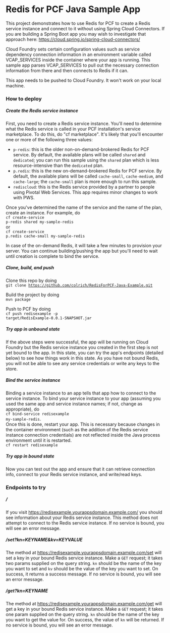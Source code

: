 # Redis for PCF Java Sample App

This project demonstrates how to use Redis for PCF to create a Redis service instance and connect to it without using Spring Cloud Connectors. If you are building a Spring Boot app you may wish to investigate that approach here: https://cloud.spring.io/spring-cloud-connectors/

Cloud Foundry sets certain configuration values such as service dependency connection information in an environment variable called VCAP_SERVICES inside the container where your app is running. This sample app parses VCAP_SERVICES to pull out the necessary connection information from there and then connects to Redis if it can.

This app needs to be pushed to Cloud Foundry. It won't work on your local machine.

### How to deploy
##### Create the Redis service instance
First, you need to create a Redis service instance. You'll need to determine what the Redis service is called in your PCF installation's service marketplace. To do this, do "cf marketplace". It's likely that you'll encounter one or more of the following three values:
* <code>p-redis</code>: this is the older non-on-demand-brokered Redis for PCF service. By default, the available plans will be called <code>shared</code> and <code>dedicated</code>; you can run this sample using the <code>shared</code> plan which is less resource-intensive than the <code>dedicated</code> plan.
* <code>p.redis</code>: this is the new on-demand-brokered Redis for PCF service. By default, the available plans will be called <code>cache-small</code>, <code>cache-medium</code>, and <code>cache-large</code>; the <code>cache-small</code> plan is more enough to run this sample.
* <code>rediscloud</code>: this is the Redis service provided by a partner to people using Pivotal Web Services. This app requires minor changes to work with PWS.

Once you've determined the name of the service and the name of the plan, create an instance. For example, do <br><code>cf create-service p-redis shared my-sample-redis</code><br> or <br><code>cf create-service p.redis cache-small my-sample-redis</code><br>

In case of the on-demand Redis, it will take a few minutes to provision your server. You can continue building/pushing the app but you'll need to wait until creation is complete to bind the service.

##### Clone, build, and push
Clone this repo by doing <br> <code>git clone https://github.com/colrich/RedisForPCF-Java-Example.git</code>

Build the project by doing<br><code>mvn package</code>

Push to PCF by doing<br><code>cf push redisexample -p target/RedisExample-0.0.1-SNAPSHOT.jar</code>

##### Try app in unbound state
If the above steps were successful, the app will be running on Cloud Foundry but the Redis service instance you created in the first step is not yet bound to the app. In this state, you can try the app's endpoints (detailed below) to see how things work in this state. As you have not bound Redis, you will not be able to see any service credentials or write any keys to the store.

##### Bind the service instance
Binding a service instance to an app tells that app how to connect to the service instance. To bind your service instance to your app (assuming you used the same app and service instance names; if not, change as appropriate), do<br><code>cf bind-service redisexample my-sample-redis</code>. <br> Once this is done, restart your app. This is necessary because changes in the container environment (such as the addition of the Redis service instance connection credentials) are not reflected inside the Java process environment until it is restarted.<br><code>cf restart redisexample</code>

##### Try app in bound state
Now you can test out the app and ensure that it can retrieve connection info, connect to your Redis service instance, and write/read keys.

### Endpoints to try
##### /
If you visit https://redisexample.yourappsdomain.example.com/ you should see information about your Redis service instance. This method does not attempt to connect to the Redis service instance. If no service is bound, you will see an error message.

##### /set?kn=KEYNAME&kv=KEYVALUE
The method at https://redisexample.yourappsdomain.example.com/set will set a key in your bound Redis service instance. Make a <code>GET</code> request; it takes two params supplied on the query string. <code>kn</code> should be the name of the key you want to set and <code>kv</code> should be the value of the key you want to set. On success, it returns a success message. If no service is bound, you will see an error message.

##### /get?kn=KEYNAME
The method at https://redisexample.yourappsdomain.example.com/get will get a key in your bound Redis service instance. Make a <code>GET</code> request; it takes one param supplied on the query string. <code>kn</code> should be the name of the key you want to get the value for. On success, the value of <code>kn</code> will be returned. If no service is bound, you will see an error message.


